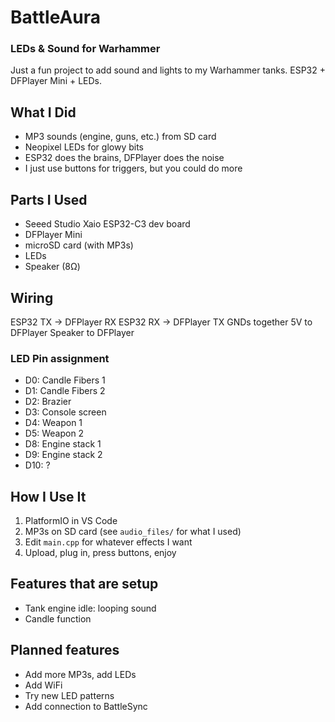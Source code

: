 # BattleAura

### LEDs & Sound for Warhammer

Just a fun project to add sound and lights to my Warhammer tanks. ESP32 + DFPlayer Mini + LEDs.

## What I Did

- MP3 sounds (engine, guns, etc.) from SD card
- Neopixel LEDs for glowy bits
- ESP32 does the brains, DFPlayer does the noise
- I just use buttons for triggers, but you could do more

## Parts I Used

- Seeed Studio Xaio ESP32-C3 dev board
- DFPlayer Mini
- microSD card (with MP3s)
- LEDs
- Speaker (8Ω)

## Wiring

ESP32 TX -> DFPlayer RX
ESP32 RX -> DFPlayer TX
GNDs together
5V to DFPlayer
Speaker to DFPlayer

### LED Pin assignment

- D0: Candle Fibers 1
- D1: Candle Fibers 2
- D2: Brazier
- D3: Console screen
- D4: Weapon 1
- D5: Weapon 2
- D8: Engine stack 1
- D9: Engine stack 2
- D10: ?

## How I Use It

1. PlatformIO in VS Code
2. MP3s on SD card (see `audio_files/` for what I used)
3. Edit `main.cpp` for whatever effects I want
4. Upload, plug in, press buttons, enjoy

## Features that are setup

- Tank engine idle: looping sound
- Candle function

## Planned features

- Add more MP3s, add LEDs
- Add WiFi
- Try new LED patterns
- Add connection to BattleSync
